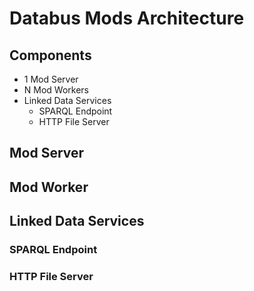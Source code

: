 # Databus Mods Architecture

## Components

* 1 Mod Server
* N Mod Workers
* Linked Data Services
  * SPARQL Endpoint
  * HTTP File Server

## Mod Server

## Mod Worker

## Linked Data Services

### SPARQL Endpoint

### HTTP File Server
